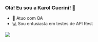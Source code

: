 ### Olá! Eu sou a Karol Guerini! 👋

- 🔭 Atuo com QA
- 💻 Sou entusiasta em testes de API Rest


<div> 
  <a href="https://www.linkedin.com/in/karol-guerini/" target="_blank"><img src="https://img.shields.io/badge/-LinkedIn-%230077B5?style=for-the-badge&logo=linkedin&logoColor=white" target="_blank"></a> 
 
 
</div>
